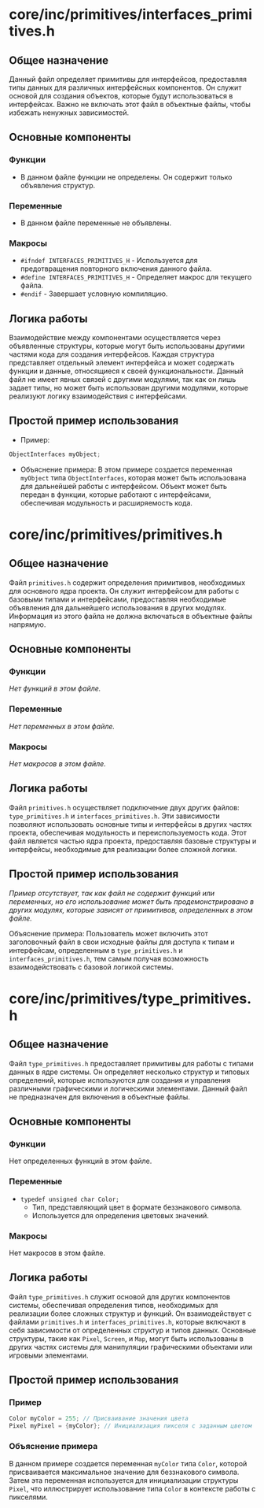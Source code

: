 # core/inc/primitives/interfaces_primitives.h

## Общее назначение
Данный файл определяет примитивы для интерфейсов, предоставляя типы данных для различных интерфейсных компонентов. Он служит основой для создания объектов, которые будут использоваться в интерфейсах. Важно не включать этот файл в объектные файлы, чтобы избежать ненужных зависимостей.

## Основные компоненты
### Функции
- В данном файле функции не определены. Он содержит только объявления структур.

### Переменные
- В данном файле переменные не объявлены.

### Макросы
- `#ifndef INTERFACES_PRIMITIVES_H` - Используется для предотвращения повторного включения данного файла.
- `#define INTERFACES_PRIMITIVES_H` - Определяет макрос для текущего файла.
- `#endif` - Завершает условную компиляцию.

## Логика работы
Взаимодействие между компонентами осуществляется через объявленные структуры, которые могут быть использованы другими частями кода для создания интерфейсов. Каждая структура представляет отдельный элемент интерфейса и может содержать функции и данные, относящиеся к своей функциональности. Данный файл не имеет явных связей с другими модулями, так как он лишь задает типы, но может быть использован другими модулями, которые реализуют логику взаимодействия с интерфейсами.

## Простой пример использования
- Пример:
```c
ObjectInterfaces myObject;
```
- Объяснение примера:
В этом примере создается переменная `myObject` типа `ObjectInterfaces`, которая может быть использована для дальнейшей работы с интерфейсом. Объект может быть передан в функции, которые работают с интерфейсами, обеспечивая модульность и расширяемость кода.

# core/inc/primitives/primitives.h

## Общее назначение
Файл `primitives.h` содержит определения примитивов, необходимых для основного ядра проекта. Он служит интерфейсом для работы с базовыми типами и интерфейсами, предоставляя необходимые объявления для дальнейшего использования в других модулях. Информация из этого файла не должна включаться в объектные файлы напрямую.

## Основные компоненты
### Функции
*Нет функций в этом файле.*

### Переменные
*Нет переменных в этом файле.*

### Макросы
*Нет макросов в этом файле.*

## Логика работы
Файл `primitives.h` осуществляет подключение двух других файлов: `type_primitives.h` и `interfaces_primitives.h`. Эти зависимости позволяют использовать основные типы и интерфейсы в других частях проекта, обеспечивая модульность и переиспользуемость кода. Этот файл является частью ядра проекта, предоставляя базовые структуры и интерфейсы, необходимые для реализации более сложной логики.

## Простой пример использования
*Пример отсутствует, так как файл не содержит функций или переменных, но его использование может быть продемонстрировано в других модулях, которые зависят от примитивов, определенных в этом файле.* 

Объяснение примера:
Пользователь может включить этот заголовочный файл в свои исходные файлы для доступа к типам и интерфейсам, определенным в `type_primitives.h` и `interfaces_primitives.h`, тем самым получая возможность взаимодействовать с базовой логикой системы.

# core/inc/primitives/type_primitives.h

## Общее назначение
Файл `type_primitives.h` предоставляет примитивы для работы с типами данных в ядре системы. Он определяет несколько структур и типовых определений, которые используются для создания и управления различными графическими и логическими элементами. Данный файл не предназначен для включения в объектные файлы.

## Основные компоненты

### Функции
Нет определенных функций в этом файле.

### Переменные
- `typedef unsigned char Color;`
  - Тип, представляющий цвет в формате беззнакового символа.
  - Используется для определения цветовых значений.

### Макросы
Нет макросов в этом файле.

## Логика работы
Файл `type_primitives.h` служит основой для других компонентов системы, обеспечивая определения типов, необходимых для реализации более сложных структур и функций. Он взаимодействует с файлами `primitives.h` и `interfaces_primitives.h`, которые включают в себя зависимости от определенных структур и типов данных. Основные структуры, такие как `Pixel`, `Screen`, и `Map`, могут быть использованы в других частях системы для манипуляции графическими объектами или игровыми элементами.

## Простой пример использования
### Пример
```c
Color myColor = 255; // Присваивание значения цвета
Pixel myPixel = {myColor}; // Инициализация пикселя с заданным цветом
```

### Объяснение примера
В данном примере создается переменная `myColor` типа `Color`, которой присваивается максимальное значение для беззнакового символа. Затем эта переменная используется для инициализации структуры `Pixel`, что иллюстрирует использование типа `Color` в контексте работы с пикселями.

